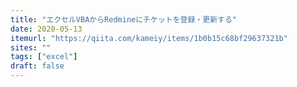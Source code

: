 ```yaml
---
title: "エクセルVBAからRedmineにチケットを登録・更新する"
date: 2020-05-13
itemurl: "https://qiita.com/kameiy/items/1b0b15c68bf29637321b"
sites: ""
tags: ["excel"]
draft: false
---
```


